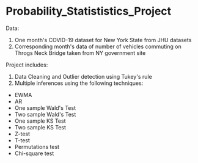 # Probability_Statististics_Project

Data: 
1. One month's COVID-19 dataset for New York State from JHU datasets 
2. Corresponding month's data of number of vehicles commuting on Throgs Neck Bridge taken from NY government site

Project includes:
1. Data Cleaning and Outlier detection using Tukey's rule
2. Multiple inferences using the following techniques:
- EWMA
- AR
- One sample Wald's Test
- Two sample Wald's Test
- One sample KS Test
- Two sample KS Test
- Z-test
- T-test
- Permutations test
- Chi-square test


